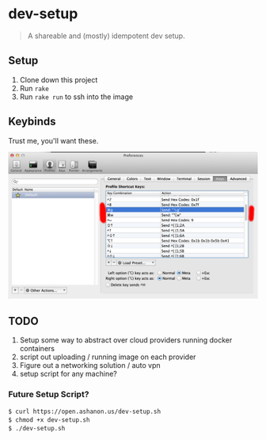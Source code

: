 # dev-setup

> A shareable and (mostly) idempotent dev setup.

## Setup

1. Clone down this project
2. Run `rake`
3. Run `rake run` to ssh into the image

## Keybinds

Trust me, you'll want these.

![osx keybinds](keybinds.png)

## TODO

1. Setup some way to abstract over cloud providers running docker containers
  1. script out uploading / running image on each provider
1. Figure out a networking solution / auto vpn
1. setup script for any machine?

### Future Setup Script?

```bash
$ curl https://open.ashanon.us/dev-setup.sh
$ chmod +x dev-setup.sh
$ ./dev-setup.sh
```
